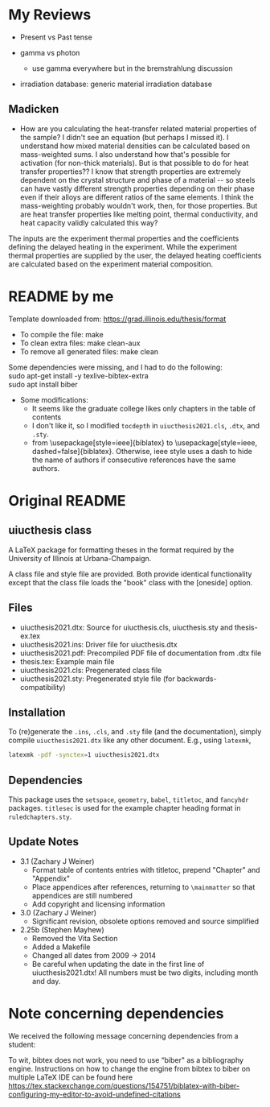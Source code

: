 # My Reviews

* Present vs Past tense
* gamma vs photon
  * use gamma everywhere but in the bremstrahlung discussion


* irradiation database: generic material irradiation database


## Madicken

* How are you calculating the heat-transfer related material properties of the sample? I didn't see an equation (but perhaps I missed it). I understand how mixed material densities can be calculated based on mass-weighted sums. I also understand how that's possible for activation (for non-thick materials). But is that possible to do for heat transfer properties?? I know that strength properties are extremely dependent on the crystal structure and phase of a material -- so steels can have vastly different strength properties depending on their phase even if their alloys are different ratios of the same elements. I think the mass-weighting probably wouldn't work, then, for those properties. But are heat transfer properties like melting point, thermal conductivity, and heat capacity validly calculated this way?

The inputs are the experiment thermal properties and the coefficients defining the delayed heating in the experiment.
While the experiment thermal properties are supplied by the user, the delayed heating coefficients are calculated based on the experiment material composition.


# README by me

Template downloaded from: https://grad.illinois.edu/thesis/format

* To compile the file: make
* To clean extra files: make clean-aux
* To remove all generated files: make clean

Some dependencies were missing, and I had to do the following: <br />
sudo apt-get install -y texlive-bibtex-extra <br />
sudo apt install biber

* Some modifications:
  * It seems like the graduate college likes only chapters in the table of contents
  * I don't like it, so I modified `tocdepth` in `uiucthesis2021.cls`, `.dtx`, and `.sty`.
  * from \usepackage[style=ieee]{biblatex} to \usepackage[style=ieee, dashed=false]{biblatex}. Otherwise, ieee style uses a dash to hide the name of authors if consecutive references have the same authors.


# Original README

## uiucthesis class

A LaTeX package for formatting theses in the format required by the University of Illinois at Urbana-Champaign.

A class file and style file are provided. Both provide identical functionality except that the class file loads the "book" class with the [oneside] option.

## Files

- uiucthesis2021.dtx: Source for uiucthesis.cls, uiucthesis.sty and thesis-ex.tex
- uiucthesis2021.ins: Driver file for uiucthesis.dtx
- uiucthesis2021.pdf: Precompiled PDF file of documentation from .dtx file
- thesis.tex: Example main file
- uiucthesis2021.cls: Pregenerated class file
- uiucthesis2021.sty: Pregenerated style file (for backwards-compatibility)

## Installation

To (re)generate the `.ins`, `.cls`, and `.sty` file (and the documentation), simply compile `uiucthesis2021.dtx` like any other document.
E.g., using `latexmk`,

```bash
latexmk -pdf -synctex=1 uiucthesis2021.dtx
```
## Dependencies

This package uses the `setspace`, `geometry`, `babel`, `titletoc`, and `fancyhdr` packages.
`titlesec` is used for the example chapter heading format in `ruledchapters.sty`.

## Update Notes

- 3.1 (Zachary J Weiner)
  * Format table of contents entries with titletoc, prepend "Chapter" and "Appendix"
  * Place appendices after references, returning to `\mainmatter` so that appendices are still numbered
  * Add copyright and licensing information
- 3.0 (Zachary J Weiner)
  * Significant revision, obsolete options removed and source simplified
- 2.25b (Stephen Mayhew)
  * Removed the Vita Section
  * Added a Makefile
  * Changed all dates from 2009 -> 2014
  * Be careful when updating the date in the first line of uiucthesis2021.dtx! All numbers must be two digits, including month and day.


# Note concerning dependencies

We received the following message concerning dependencies from a student:

To wit, bibtex does not work, you need to use “biber" as a bibliography engine.
Instructions on how to change the engine from bibtex to biber on multiple LaTeX IDE can be found here https://tex.stackexchange.com/questions/154751/biblatex-with-biber-configuring-my-editor-to-avoid-undefined-citations
